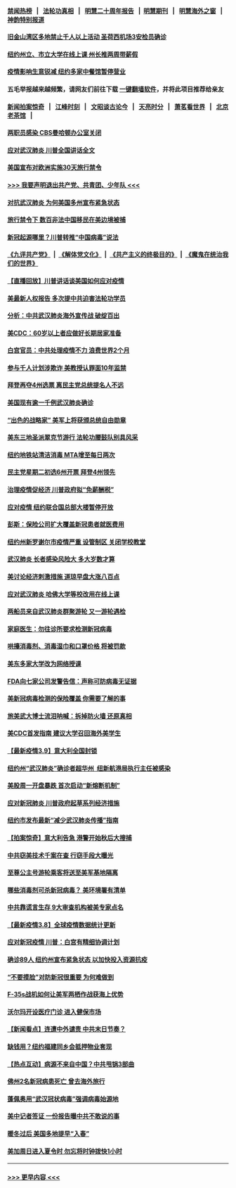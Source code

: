 #### [禁闻热榜](热点新闻.md?=0)  &nbsp;&nbsp;|&nbsp;&nbsp; [法轮功真相](https://github.com/gfw-breaker/truth/blob/master/README.md?=0) &nbsp;&nbsp;|&nbsp;&nbsp; [明慧二十周年报告](https://github.com/gfw-breaker/mh-reports/blob/master/README.md?=0) &nbsp;&nbsp;|&nbsp;&nbsp;[明慧期刊](https://github.com/gfw-breaker/mh-qikan) &nbsp;&nbsp;|&nbsp;&nbsp; [明慧海外之窗](https://github.com/gfw-breaker/mh-news/blob/master/README.md?=0) &nbsp;&nbsp;|&nbsp;&nbsp; [神韵特别报道](https://github.com/gfw-breaker/mh-news/blob/master/shenyun.md?=0)
#### [旧金山湾区多地禁止千人以上活动  圣荷西机场3安检员确诊](../pages/nsc412/n11934646.md?t=03121831) 
#### [纽约州立、市立大学在线上课 州长推两周带薪假](../pages/nsc412/n11934353.md?t=03121831) 
#### [疫情影响生意锐减  纽约多家中餐馆暂停营业](../pages/nsc412/n11934327.md?t=03121831) 
#### 五毛举报越来越频繁，请网友们前往下载 [一键翻墙软件](https://github.com/gfw-breaker/ssr-accounts)，并将此项目推荐给亲友
#### [新闻拍案惊奇](https://github.com/gfw-breaker/banned-news/blob/master/pages/link4.md) &nbsp;&nbsp;|&nbsp;&nbsp; [江峰时刻](https://github.com/gfw-breaker/banned-news/blob/master/pages/link4.md) &nbsp;&nbsp;|&nbsp;&nbsp; [文昭谈古论今](https://github.com/gfw-breaker/banned-news/blob/master/pages/link4.md) &nbsp;&nbsp;|&nbsp;&nbsp; [天亮时分](https://github.com/gfw-breaker/banned-news/blob/master/pages/link4.md) &nbsp;&nbsp;|&nbsp;&nbsp; [萧茗看世界](https://github.com/gfw-breaker/banned-news/blob/master/pages/link4.md) &nbsp;&nbsp;|&nbsp;&nbsp; [北京老茶馆](https://github.com/gfw-breaker/banned-news/blob/master/pages/link4.md) &nbsp;&nbsp;|&nbsp;&nbsp; 
#### [两职员感染  CBS曼哈顿办公室关闭](../pages/nsc412/n11934324.md?t=03121831) 
#### [应对武汉肺炎 川普全国讲话全文](../pages/nsc412/n11934150.md?t=03121831) 
#### [美国宣布对欧洲实施30天旅行禁令](../pages/nsc412/n11933815.md?t=03121831) 
#### [>>> 我要声明退出共产党、共青团、少年队 <<<](https://github.com/begood0513/goodnews/blob/master/quit/letter.md) 
#### [对抗武汉肺炎 为何美国多州宣布紧急状态](../pages/nsc412/n11933167.md?t=03121831) 
#### [旅行禁令下 数百非法中国移民在美边境被捕](../pages/nsc412/n11933581.md?t=03121831) 
#### [新冠起源哪里？川普转推“中国病毒”说法](../pages/nsc412/n11933596.md?t=03121831) 
#### [《九评共产党》](https://github.com/begood0513/9ping.md/blob/master/README.md) &nbsp;|&nbsp; [《解体党文化》](../../../../jtdwh.md/blob/master/README.md)  &nbsp;|&nbsp; [《共产主义的终极目的》](../../../../gczydzjmd.md/blob/master/README.md) &nbsp;|&nbsp; [《魔鬼在统治我们的世界》](../../../../mgztzwmdsj.md/blob/master/README.md) 
#### [【直播回放】川普讲话谈美国如何应对疫情](../pages/nsc412/n11933533.md?t=03121831) 
#### [美最新人权报告 多次提中共迫害法轮功学员](../pages/nsc412/n11933487.md?t=03121831) 
#### [分析：中共武汉肺炎海外宣传战 破绽百出](../pages/nsc412/n11933338.md?t=03121831) 
#### [美CDC：60岁以上者应做好长期居家准备](../pages/nsc412/n11933128.md?t=03121831) 
#### [白宫官员：中共处理疫情不力 浪费世界2个月](../pages/nsc412/n11932744.md?t=03121831) 
#### [参与千人计划涉欺诈 美教授认罪面10年监禁](../pages/nsc412/n11932927.md?t=03121831) 
#### [拜登再夺4州选票 离民主党总统提名人不远](../pages/nsc412/n11932668.md?t=03121831) 
#### [美国现有逾一千例武汉肺炎确诊](../pages/nsc412/n11932451.md?t=03121831) 
#### [“出色的战略家” 美军上将获颁总统自由勋章](../pages/nsc412/n11932193.md?t=03121831) 
#### [美东三地圣派翠克节游行  法轮功腰鼓队别具风采](../pages/nsc412/n11931646.md?t=03121831) 
#### [纽约地铁站清洁消毒  MTA增至每日两次](../pages/nsc412/n11931570.md?t=03121831) 
#### [民主党星期二初选6州开票 拜登4州领先](../pages/nsc412/n11931114.md?t=03121831) 
#### [治理疫情促经济 川普政府拟“免薪酬税”](../pages/nsc412/n11931088.md?t=03121831) 
#### [应对疫情 纽约联合国总部大楼暂停开放](../pages/nsc412/n11930658.md?t=03121831) 
#### [彭斯：保险公司扩大覆盖新冠患者就医费用](../pages/nsc412/n11930726.md?t=03121831) 
#### [纽约州新罗谢尔市疫情严重  设管制区 关闭学校教堂](../pages/nsc412/n11930740.md?t=03121831) 
#### [武汉肺炎 长者感染风险大 多大岁数才算](../pages/nsc412/n11930449.md?t=03121831) 
#### [美讨论经济刺激措施 道琼早盘大涨八百点](../pages/nsc412/n11930191.md?t=03121831) 
#### [应对武汉肺炎 哈佛大学等校改用在线上课](../pages/nsc412/n11930193.md?t=03121831) 
#### [两船员来自武汉肺炎群聚游轮 又一游轮遇检](../pages/nsc412/n11929594.md?t=03121831) 
#### [家庭医生：勿往诊所要求检测新冠病毒](../pages/nsc412/n11928883.md?t=03121831) 
#### [哄擡消毒剂、消毒湿巾和口罩价格  将被罚款](../pages/nsc412/n11928907.md?t=03121831) 
#### [美东多家大学改为网络授课](../pages/nsc412/n11928896.md?t=03121831) 
#### [FDA向七家公司发警告信：声称可防病毒无证据](../pages/nsc412/n11928912.md?t=03121831) 
#### [美新冠病毒检测的保险覆盖 你需要了解的事](../pages/nsc412/n11928755.md?t=03121831) 
#### [旅美武大博士流泪呐喊：拆掉防火墙 还原真相](../pages/nsc412/n11928097.md?t=03121831) 
#### [美CDC首发指南 建议大学召回海外美学生](../pages/nsc412/n11928060.md?t=03121831) 
#### [【最新疫情3.9】意大利全国封锁](../pages/nsc412/n11925735.md?t=03121831) 
#### [纽约州“武汉肺炎”确诊者超华州  纽新航港局执行主任被感染](../pages/nsc412/n11927714.md?t=03121831) 
#### [美股周一开盘暴跌 首次启动“新熔断机制”](../pages/nsc412/n11927447.md?t=03121831) 
#### [应对新冠肺炎 川普政府起草系列经济措施](../pages/nsc412/n11927327.md?t=03121831) 
#### [纽约市发布最新“减少武汉肺炎传播”指南](../pages/nsc412/n11926234.md?t=03121831) 
#### [【拍案惊奇】意大利告急 港警开始秋后大搜捕](../pages/nsc412/n11926063.md?t=03121831) 
#### [中共窃美技术千案在查 行窃手段大曝光](../pages/nsc412/n11874117.md?t=03121831) 
#### [至尊公主号游轮乘客将送至美军基地隔离](../pages/nsc412/n11925689.md?t=03121831) 
#### [哪些消毒剂可杀新冠病毒？ 美环境署有清单](../pages/nsc412/n11923343.md?t=03121831) 
#### [中共靠谎言生存 9大审查机构被美专家点名](../pages/nsc412/n11925444.md?t=03121831) 
#### [【最新疫情3.8】全球疫情数据统计更新](../pages/nsc412/n11923562.md?t=03121831) 
#### [应对新冠疫情 川普：白宫有精细协调计划](../pages/nsc412/n11925128.md?t=03121831) 
#### [确诊89人  纽约州宣布紧急状态  以加快投入资源抗疫](../pages/nsc412/n11925077.md?t=03121831) 
#### [“不要摸脸”对防新冠很重要 为何难做到](../pages/nsc412/n11916113.md?t=03121831) 
#### [F-35s战机如何让美军两栖作战获海上优势](../pages/nsc412/n11896520.md?t=03121831) 
#### [沃尔玛开设医疗门诊 进入健保市场](../pages/nsc412/n11923534.md?t=03121831) 
#### [【新闻看点】连遭中外谴责 中共末日节奏？](../pages/nsc412/n11923402.md?t=03121831) 
#### [缺钱用？纽约福建同乡会抵押物业套现](../pages/nsc412/n11923090.md?t=03121831) 
#### [【热点互动】病源不来自中国？中共甩锅3部曲](../pages/nsc412/n11923404.md?t=03121831) 
#### [佛州2名新冠病患死亡 曾去海外旅行](../pages/nsc412/n11923309.md?t=03121831) 
#### [蓬佩奥用“武汉冠状病毒”强调病毒始源地](../pages/nsc412/n11923252.md?t=03121831) 
#### [美中记者签证 一份报告曝中共不敢说的事](../pages/nsc412/n11923242.md?t=03121831) 
#### [暖冬过后 美国多地提早“入春”](../pages/nsc412/n11923232.md?t=03121831) 
#### [美加周日进入夏令时 勿忘将时钟拨快1小时](../pages/nsc412/n11923222.md?t=03121831) 

----
#### [ >>> 更早内容 <<< ](../indexes/nsc412-earlier.md)
